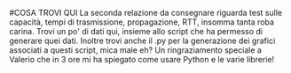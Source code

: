 #COSA TROVI QUI
La seconda relazione da consegnare riguarda test sulle capacità, tempi di trasmissione, propagazione, RTT, insomma tanta roba carina.
Trovi un po' di dati qui, insieme allo script che ha permesso di generare quei dati.
Inoltre trovi anche il .py per la generazione dei grafici associati a questi script, mica male eh?
Un ringraziamento speciale a Valerio che in 3 ore mi ha spiegato come usare Python e le varie librerie!
